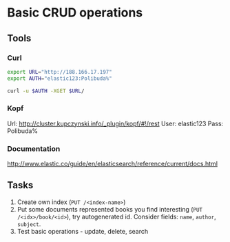 Basic CRUD operations
=====================

Tools
-----

### Curl

```bash
export URL="http://188.166.17.197"
export AUTH="elastic123:Polibuda%"

curl -u $AUTH -XGET $URL/
```


### Kopf

Url: http://cluster.kupczynski.info/_plugin/kopf/#!/rest
User: elastic123
Pass: Polibuda%

### Documentation

http://www.elastic.co/guide/en/elasticsearch/reference/current/docs.html


Tasks
-----


1. Create own index (`PUT /<index-name>`)
2. Put some documents represented books you find interesting (`PUT /<idx>/book/<id>`), try
   autogenerated id. Consider fields: `name`, `author`, `subject`.
3. Test basic operations - update, delete, search
